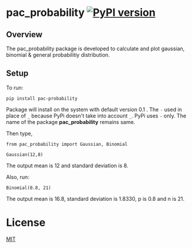 # pac_probability [![PyPI version](https://badge.fury.io/py/pac-probability.svg)](https://badge.fury.io/py/pac-probability)

## Overview

The pac_probability package is developed to calculate and plot gaussian, binomial & general probabilitiy distribution.

## Setup

To run:
```
pip install pac-probability
```
Package will install on the system with default version 0.1 . The ```-``` used in place of ```_``` because PyPi doesn't take into account ```_```. PyPi uses ```-``` only. The name of the package **pac_probability** remains same.

Then type,
```
from pac_probability import Gaussian, Binomial

Gaussian(12,8)
```
The output mean is 12 and standard deviation is 8.

Also, run:
```
Binomial(0.8, 21)
```
The output mean is 16.8, standard deviation is 1.8330, p is 0.8 and n is 21.

# License
[MIT](https://github.com/dA505819/pac_probability/blob/master/LICENSE)
